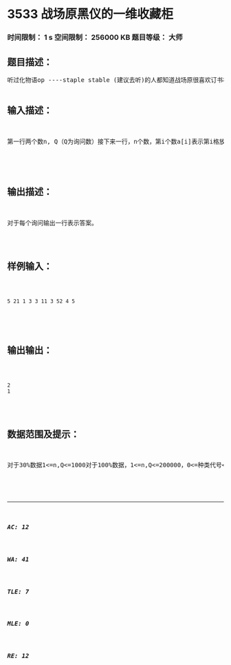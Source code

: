 # 3533 战场原黑仪的一维收藏柜   
### 时间限制： 1 s     空间限制： 256000 KB     题目等级： 大师  
## 题目描述：  

<pre>
听过化物语op ----staple stable (建议去听)的人都知道战场原很喜欢订书机。事实上她喜欢所有金属物品。于是显然她们家有个收藏柜，是一维的。有一天她邀你去她家参观。当你刚进了她家门她突然把门锁上，从里面打不开，说你如果不能帮她统计出正确的数值就要和她在一起或者被温柔的订书机XXX了。这时候你想打电话给妈妈回家。发现手机被她的吸铁石吸走了。她的收藏柜每格都放置了某种刀具（0<=种类代号<=10^9，不同格放置的种类可能相同），共n格。设W(x,y)表示x~y格中所有刀具所属种类形成的集合。她会发出若干条(x,y,z)的询问（1<=x<=y<z<=n），你需要输出一个数值表示|W(x,y)∩W(y+1,z)| ，即同时出现在第x~y和第y+1~z格中的刀具种数。  

</pre>
  
  
## 输入描述：  

<pre>
第一行两个数n, Q（Q为询问数）接下来一行，n个数，第i个数a[i]表示第i格放置的刀具种类。接下来Q行，每行三个数x,y,z，表示一组询问  

</pre>
  
  
## 输出描述：  

<pre>
对于每个询问输出一行表示答案。
</pre>
  
  
## 样例输入：  

<pre><code>
5 21 1 3 3 11 3 52 4 5  

</code></pre>
  
  
## 输出输出：  

<pre><code>
2  
1
</code></pre>
  
  
## 数据范围及提示：  

<pre>
对于30%数据1<=n,Q<=1000对于100%数据，1<=n,Q<=200000，0<=种类代号<=10^9，输入都是整数  

</pre>
  
  
***  

##### AC: 12  
##### WA: 41  
##### TLE: 7  
##### MLE: 0  
##### RE: 12  
